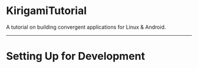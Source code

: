 # KirigamiTutorial
A tutorial on building convergent applications for Linux &amp; Android.

***

# Setting Up for Development
